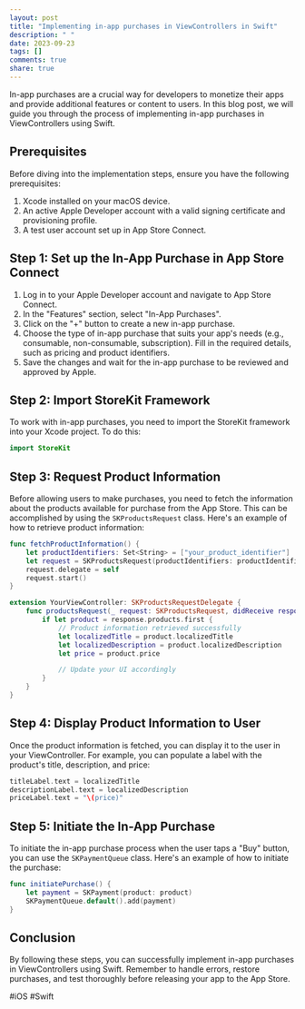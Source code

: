 ```yaml
---
layout: post
title: "Implementing in-app purchases in ViewControllers in Swift"
description: " "
date: 2023-09-23
tags: []
comments: true
share: true
---
```


In-app purchases are a crucial way for developers to monetize their apps and provide additional features or content to users. In this blog post, we will guide you through the process of implementing in-app purchases in ViewControllers using Swift.

## Prerequisites
Before diving into the implementation steps, ensure you have the following prerequisites:

1. Xcode installed on your macOS device.
2. An active Apple Developer account with a valid signing certificate and provisioning profile.
3. A test user account set up in App Store Connect.

## Step 1: Set up the In-App Purchase in App Store Connect
1. Log in to your Apple Developer account and navigate to App Store Connect.
2. In the "Features" section, select "In-App Purchases".
3. Click on the "+" button to create a new in-app purchase.
4. Choose the type of in-app purchase that suits your app's needs (e.g., consumable, non-consumable, subscription). Fill in the required details, such as pricing and product identifiers.
5. Save the changes and wait for the in-app purchase to be reviewed and approved by Apple.

## Step 2: Import StoreKit Framework
To work with in-app purchases, you need to import the StoreKit framework into your Xcode project. To do this:

```swift
import StoreKit
```

## Step 3: Request Product Information
Before allowing users to make purchases, you need to fetch the information about the products available for purchase from the App Store. This can be accomplished by using the `SKProductsRequest` class. Here's an example of how to retrieve product information:

```swift
func fetchProductInformation() {
    let productIdentifiers: Set<String> = ["your_product_identifier"]
    let request = SKProductsRequest(productIdentifiers: productIdentifiers)
    request.delegate = self
    request.start()
}

extension YourViewController: SKProductsRequestDelegate {
    func productsRequest(_ request: SKProductsRequest, didReceive response: SKProductsResponse) {
        if let product = response.products.first {
            // Product information retrieved successfully
            let localizedTitle = product.localizedTitle
            let localizedDescription = product.localizedDescription
            let price = product.price

            // Update your UI accordingly
        }
    }
}
```

## Step 4: Display Product Information to User
Once the product information is fetched, you can display it to the user in your ViewController. For example, you can populate a label with the product's title, description, and price:

```swift
titleLabel.text = localizedTitle
descriptionLabel.text = localizedDescription
priceLabel.text = "\(price)"
```

## Step 5: Initiate the In-App Purchase
To initiate the in-app purchase process when the user taps a "Buy" button, you can use the `SKPaymentQueue` class. Here's an example of how to initiate the purchase:

```swift
func initiatePurchase() {
    let payment = SKPayment(product: product)
    SKPaymentQueue.default().add(payment)
}
```

## Conclusion

By following these steps, you can successfully implement in-app purchases in ViewControllers using Swift. Remember to handle errors, restore purchases, and test thoroughly before releasing your app to the App Store.

#iOS #Swift